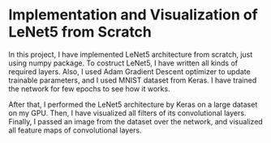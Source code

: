 <body>
   <h1>Implementation and Visualization of LeNet5 from Scratch</h1>

   <p>
    In this project, I have implemented LeNet5 architecture from scratch, just using numpy package. To costruct LeNet5, I have
    written all kinds of required layers. Also, I used Adam Gradient Descent optimizer to update trainable parameters,
    and I used MNIST dataset from Keras. I have trained the network for few epochs to see how it works.
    </p>


   <p>
    After that, I performed the LeNet5 architecture by Keras on a large dataset on my GPU. Then, I have visualized all filters of
    its convolutional layers. Finally, I passed an image from the dataset over the network, and visualized all
    feature maps of convolutional layers.
    </p>


  </body>
